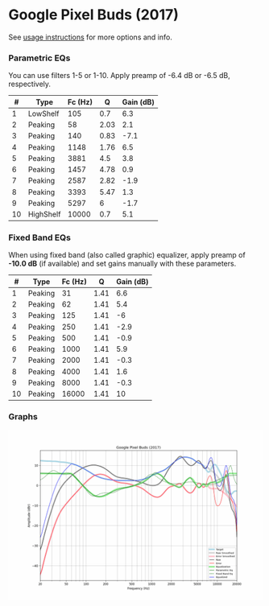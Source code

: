 # Google Pixel Buds (2017)
See [usage instructions](https://github.com/jaakkopasanen/AutoEq#usage) for more options and info.

### Parametric EQs
You can use filters 1-5 or 1-10. Apply preamp of -6.4 dB or -6.5 dB, respectively.

|   # | Type      |   Fc (Hz) |    Q |   Gain (dB) |
|-----|-----------|-----------|------|-------------|
|   1 | LowShelf  |       105 | 0.7  |         6.3 |
|   2 | Peaking   |        58 | 2.03 |         2.1 |
|   3 | Peaking   |       140 | 0.83 |        -7.1 |
|   4 | Peaking   |      1148 | 1.76 |         6.5 |
|   5 | Peaking   |      3881 | 4.5  |         3.8 |
|   6 | Peaking   |      1457 | 4.78 |         0.9 |
|   7 | Peaking   |      2587 | 2.82 |        -1.9 |
|   8 | Peaking   |      3393 | 5.47 |         1.3 |
|   9 | Peaking   |      5297 | 6    |        -1.7 |
|  10 | HighShelf |     10000 | 0.7  |         5.1 |

### Fixed Band EQs
When using fixed band (also called graphic) equalizer, apply preamp of **-10.0 dB** (if available) and set gains manually with these parameters.

|   # | Type    |   Fc (Hz) |    Q |   Gain (dB) |
|-----|---------|-----------|------|-------------|
|   1 | Peaking |        31 | 1.41 |         6.6 |
|   2 | Peaking |        62 | 1.41 |         5.4 |
|   3 | Peaking |       125 | 1.41 |        -6   |
|   4 | Peaking |       250 | 1.41 |        -2.9 |
|   5 | Peaking |       500 | 1.41 |        -0.9 |
|   6 | Peaking |      1000 | 1.41 |         5.9 |
|   7 | Peaking |      2000 | 1.41 |        -0.3 |
|   8 | Peaking |      4000 | 1.41 |         1.6 |
|   9 | Peaking |      8000 | 1.41 |        -0.3 |
|  10 | Peaking |     16000 | 1.41 |        10   |

### Graphs
![](./Google%20Pixel%20Buds%20(2017).png)
